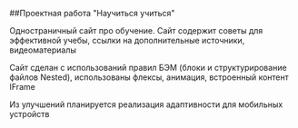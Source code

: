 ##Проектная работа "Научиться учиться"

Одностраничный сайт про обучение. Сайт содержит советы для эффективной учебы, ссылки на дополнительные источники, видеоматериалы

Сайт сделан с использований правил БЭМ (блоки и структурирование файлов Nested), использованы флексы, анимация, встроенный контент IFrame

Из улучшений планируется реализация адаптивности для мобильных устройств